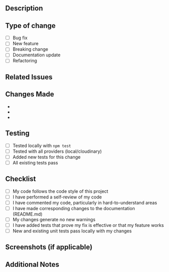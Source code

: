 ## Description

<!-- Describe your changes -->

## Type of change

- [ ] Bug fix
- [ ] New feature
- [ ] Breaking change
- [ ] Documentation update
- [ ] Refactoring

## Related Issues

<!-- Link any related issues here. Example: Fixes #123 -->

## Changes Made

<!-- List the main changes -->

-
-
-

## Testing

<!-- How did you test this? -->

- [ ] Tested locally with `npm test`
- [ ] Tested with all providers (local/cloudinary)
- [ ] Added new tests for this change
- [ ] All existing tests pass

## Checklist

- [ ] My code follows the code style of this project
- [ ] I have performed a self-review of my code
- [ ] I have commented my code, particularly in hard-to-understand areas
- [ ] I have made corresponding changes to the documentation (README.md)
- [ ] My changes generate no new warnings
- [ ] I have added tests that prove my fix is effective or that my feature works
- [ ] New and existing unit tests pass locally with my changes

## Screenshots (if applicable)

<!-- Add screenshots to help explain your changes -->

## Additional Notes

<!-- Any additional information -->

